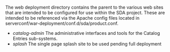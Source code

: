 The web deployment directory contains the parent to the various web sites that are intended to be configured for use within the SDA project. These are intended to be referenced via the Apache config files located in serverconf/war-deployment/conf.d/sda/product.conf.

 - *catalog-admin* The administrative interfaces and tools for the Catalog Entries sub-systems.
 - *splash* The single page splash site to be used pending full deployment
